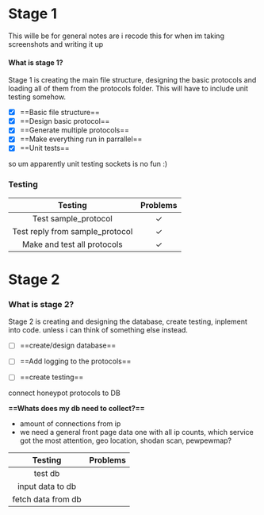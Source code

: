 # Stage 1

This wille be for general notes are i recode this for when im taking screenshots and writing it up

#### What is stage 1?

Stage 1 is creating the main file structure, designing the basic protocols and loading all of them from the protocols folder. This will have to include unit testing somehow.

 - [x] ==Basic file structure==
 - [x] ==Design basic protocol==
 - [x] ==Generate multiple protocols==
 - [x] ==Make everything run in parrallel==
 - [x] ==Unit tests==

 so um apparently unit testing sockets is no fun :)


 ### Testing

| Testing | Problems |
| :-: | :-:| 
|Test sample_protocol| &check; |
|Test reply from sample_protocol| &check;|
|Make and test all protocols | &check;|

# Stage 2

### What is stage 2?

Stage 2 is creating and designing the database, create testing, inplement into code. unless i can think of something else instead. 

- [ ] ==create/design database==
- [ ] ==Add logging to the protocols==
- [ ] ==create testing==


connect honeypot protocols to DB

**==Whats does my db need to collect?==**
- amount of connections from ip
- we need a general front page data one with all ip counts, which service got the most attention, geo location, shodan scan, pewpewmap?

| Testing | Problems |
| :-: | :-:| 
|test db| |
|input data to db| |
|fetch data from db | | 
